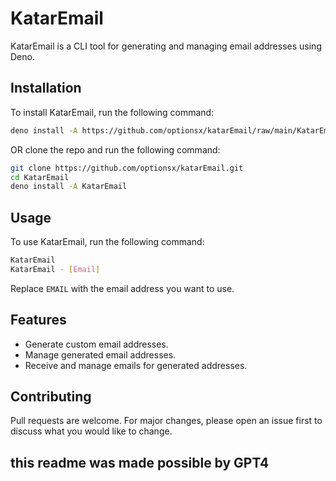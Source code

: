 # KatarEmail

KatarEmail is a CLI tool for generating and managing email addresses using Deno.

## Installation

To install KatarEmail, run the following command:

```bash
deno install -A https://github.com/optionsx/katarEmail/raw/main/KatarEmail.ts
```
OR clone the repo and run the following command:
```bash
git clone https://github.com/optionsx/katarEmail.git
cd KatarEmail
deno install -A KatarEmail
```
## Usage

To use KatarEmail, run the following command:

```bash
KatarEmail
KatarEmail - [Email]
```
Replace `EMAIL` with the email address you want to use.

## Features

- Generate custom email addresses.
- Manage generated email addresses.
- Receive and manage emails for generated addresses.

## Contributing

Pull requests are welcome. For major changes, please open an issue first to discuss what you would like to change.

## this readme was made possible by GPT4